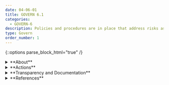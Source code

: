 ```yaml
---
date: 04-06-01
title: GOVERN 6.1
categories:
  - GOVERN-6
description: Policies and procedures are in place that address risks associated with third-party entities. 
type: Govern
order_number: 1
---
```

{::options parse_block_html="true" /}


<details>
<summary markdown="span">**About**</summary>
<br>
Organizations usually engage multiple third parties for external expertise, data, software packages (both open source and commercial), and software and hardware platforms across the AI lifecycle.  

The need to rely on external resources or expertise may heighten existing challenges in an already complex undertaking, increasing the difficulty of risk management efforts. 

Organizational approaches to managing third-party risk should be tailored to the resources, risk profile, and use case for each system. Organizations should strive to apply governance approaches to third-party AI system and datal as they would for internal resources — including open source software, publicly available data, and commercially available models.

</details>

<details>
<summary markdown="span">**Actions**</summary>
<br>
* Collaboratively establish policies that address third-party AI systems and data.
* Establish policies related to:
    * Transparency into third-party system functions, including knowledge about training data, training and inference algorithms, and assumptions and limitations.
    * Thorough testing of third-party AI systems.
    * Requirements for clear and complete instructions for third-party system usage.

</details>

<details>
<summary markdown="span">**Transparency and Documentation**</summary>
<br>
**Organizations can document the following:**
- Did you establish mechanisms that facilitate the AI system’s auditability (e.g. traceability of the development process, the sourcing of training data and the logging of the AI system’s processes, outcomes, positive and negative impact)?
- If a third party created the AI, how will you ensure a level of explainability or interpretability?
- Did you ensure that the AI system can be audited by independent third parties?
- Did you establish a process for third parties (e.g. suppliers, end-users, subjects, distributors/vendors or workers) to report potential vulnerabilities, risks or biases in the AI system?
- To what extent does the plan specifically address risks associated with acquisition, procurement of packaged software from vendors, cybersecurity controls, computational infrastructure, data, data science, deployment mechanics, and system failure?

</details>

<details>
<summary markdown="span">**References**</summary>
<br>
Bd. Governors Fed. Rsrv. Sys., Supervisory Guidance on Model Risk Management, SR Letter 11-7 (Apr. 4, 2011)

“Proposed Interagency Guidance on Third-Party Relationships: Risk Management,” 2021. [URL](https://www.occ.gov/news-issuances/news-releases/2021/nr-occ-2021-74a.pdf)

Off. Comptroller Currency, Comptroller’s Handbook: Model Risk Management (Aug. 2021). [URL](https://www.occ.gov/publications-and-resources/publications/comptrollers-handbook/files/model-risk-management/index-model-risk-management.html)

</details>
